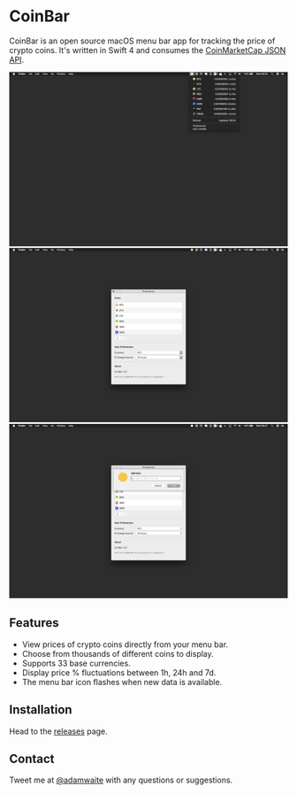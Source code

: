 # CoinBar

CoinBar is an open source macOS menu bar app for tracking the price of crypto coins. It's written in Swift 4 and consumes the [CoinMarketCap JSON API](https://coinmarketcap.com/api/).

![screenshot-01](resources/01.png)
![screenshot-02](resources/02.png)
![screenshot-03](resources/03.png)

## Features

- View prices of crypto coins directly from your menu bar.
- Choose from thousands of different coins to display.
- Supports 33 base currencies.
- Display price % fluctuations between 1h, 24h and 7d.
- The menu bar icon flashes when new data is available.

## Installation

Head to the [releases](https://github.com/adamwaite/CoinBar/releases) page.

## Contact

Tweet me at [@adamwaite](https://twitter.com/adamwaite) with any questions or suggestions.
